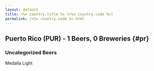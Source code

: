 ```yaml
---
layout: default
title: <%= country.title %> (<%= country.code %>)
permalink: /<%= country.code %>.html
---
```


## Puerto Rico (PUR) - 1 Beers, 0 Breweries {#pr}



### Uncategorized Beers

Medalla Light  



 
